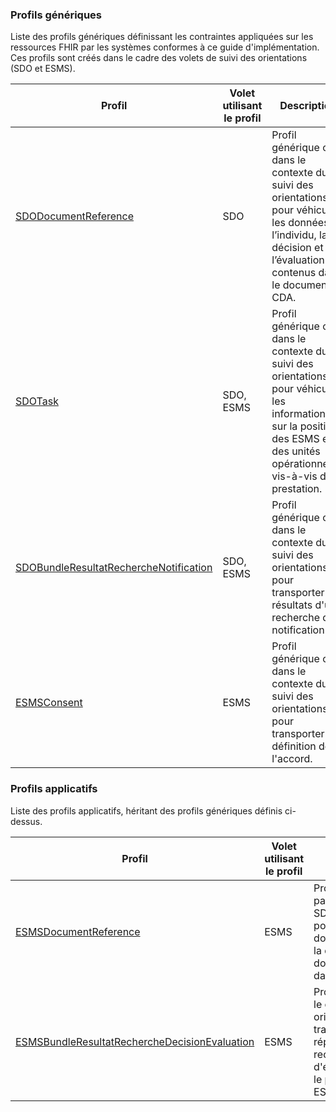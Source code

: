 ### Profils génériques

Liste des profils génériques définissant les contraintes appliquées sur les ressources FHIR par les systèmes conformes à ce guide d'implémentation. Ces profils sont créés dans le cadre des volets de suivi des orientations (SDO et ESMS).

| Profil  | Volet utilisant le profil | Description |
| --- | --- | -- |
| [SDODocumentReference](StructureDefinition-sdo-document-reference.html) | SDO | Profil générique créé dans le contexte du suivi des orientations pour véhiculer les données de l’individu, la décision et l’évaluation contenus dans le document CDA. |
| [SDOTask](StructureDefinition-sdo-task.html) | SDO,  ESMS| Profil générique créé dans le contexte du suivi des orientations pour véhiculer les informations sur la position des ESMS et des unités opérationnelles vis-à-vis de la prestation. |
| [SDOBundleResultatRechercheNotification](StructureDefinition-sdo-bundle-resultat-recherche-notification-esms.html) | SDO,  ESMS |Profil générique créé dans le contexte du suivi des orientations pour transporter les résultats d'une recherche de notification. |
| [ESMSConsent](StructureDefinition-esms-consent.html) | ESMS | Profil générique créé dans le contexte du suivi des orientations pour transporter la définition de l'accord.|


### Profils applicatifs

Liste des profils applicatifs, héritant des profils génériques définis ci-dessus.

| Profil  | Volet utilisant le profil | Description |
| --- | --- | --- |
| [ESMSDocumentReference](StructureDefinition-esms-document-reference.html) | ESMS | Profil applicatif créé à partir du profil générique SDODocumentReference pour véhiculer les données de l'individu et de la décision, ou les données de l'évaluaton dauns un document CDA.|
| [ESMSBundleResultatRechercheDecisionEvaluation](StructureDefinition-esms-bundle-resultat-recherche-decision-evaluation.html) | ESMS | Profil applicatif créé dans le contexte du suivi des orientations pour transporter les documents répondant à une recherche de decision ou d'évaluation. Il repose sur le profil applicatif ESMSDocumentReference.
